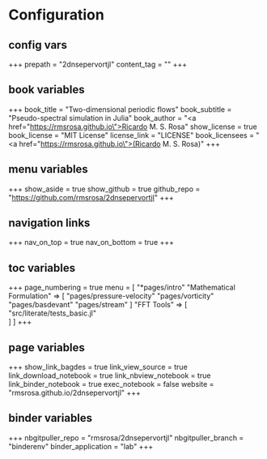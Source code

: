 # Configuration

## config vars
+++
prepath = "2dnsepervortjl"
content_tag = ""
+++

## book variables
+++
book_title = "Two-dimensional periodic flows"
book_subtitle = "Pseudo-spectral simulation in Julia"
book_author = "<a href=\"https://rmsrosa.github.io\">Ricardo M. S. Rosa</a>"
show_license = true
book_license = "MIT License"
license_link = "LICENSE"
book_licensees = "<a href=\"https://rmsrosa.github.io\">(Ricardo M. S. Rosa)</a>"
+++

## menu variables
+++
show_aside = true
show_github = true
github_repo = "https://github.com/rmsrosa/2dnsepervortjl"
+++

## navigation links
+++
nav_on_top = true
nav_on_bottom = true
+++

## toc variables
+++
page_numbering = true
menu = [
    "*pages/intro"
    "Mathematical Formulation" => [
        "pages/pressure-velocity"
        "pages/vorticity"
        "pages/basdevant"
        "pages/stream"
    ]
    "FFT Tools" => [
        "src/literate/tests_basic.jl"      
    ]
]
+++

## page variables
+++
show_link_bagdes = true
link_view_source = true
link_download_notebook = true
link_nbview_notebook = true
link_binder_notebook = true
exec_notebook = false
website = "rmsrosa.github.io/2dnsepervortjl"
+++

## binder variables
+++
nbgitpuller_repo = "rmsrosa/2dnsepervortjl"
nbgitpuller_branch = "binderenv"
binder_application = "lab" 
+++
